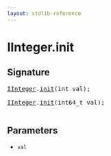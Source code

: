 ```yaml
---
layout: stdlib-reference
---
```


# IInteger\.init

## Signature 

<pre>
<a href="/stdlib-reference/interfaces/IInteger/index" class="code_type">IInteger</a>.<a href="/stdlib-reference/interfaces/IInteger/init">init</a>(<span class="code_keyword">int</span> <span class='code_param'>val</span>);

<a href="/stdlib-reference/interfaces/IInteger/index" class="code_type">IInteger</a>.<a href="/stdlib-reference/interfaces/IInteger/init">init</a>(int64_t <span class='code_param'>val</span>);

</pre>

## Parameters

* `val`

